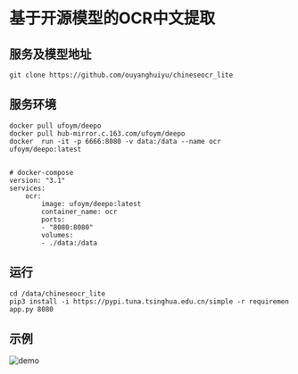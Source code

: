# 基于开源模型的OCR中文提取

## 服务及模型地址

    git clone https://github.com/ouyanghuiyu/chineseocr_lite

## 服务环境    
    docker pull ufoym/deepo
    docker pull hub-mirror.c.163.com/ufoym/deepo
    docker  run -it -p 6666:8080 -v data:/data --name ocr ufoym/deepo:latest 
    
    
    # docker-compose
    version: "3.1"
    services:
        ocr:
            image: ufoym/deepo:latest
            container_name: ocr
            ports:
            - "8080:8080"
            volumes:
            - ./data:/data
## 运行
    cd /data/chineseocr_lite
    pip3 install -i https://pypi.tuna.tsinghua.edu.cn/simple -r requiremen
    app.py 8080

## 示例
 ![demo](https://note.youdao.com/yws/api/personal/file/9F930009C2F74EC8AD6C898C3BFF6DAF?method=download&shareKey=7be2dd8f1f2e38a268610419291a3707)
